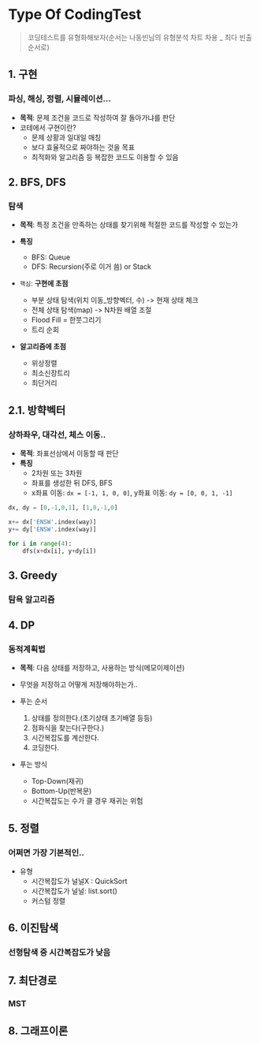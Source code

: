 # Type Of CodingTest

> 코딩테스트를 유형화해보자(순서는 나동빈님의 유형분석 차트 차용 \_ 최다 빈출 순서로)

## 1. 구현

### 파싱, 해싱, 정렬, 시뮬레이션...

- **목적**: 문제 조건을 코드로 작성하여 잘 돌아가냐를 판단
- 코테에서 구현이란?
  - 문제 상황과 일대일 매칭
  - 보다 효율적으로 짜야하는 것을 목표
  - 최적화와 알고리즘 등 복잡한 코드도 이용할 수 있음

## 2. BFS, DFS

### 탐색

- **목적**: 특정 조건을 만족하는 상태를 찾기위해 적절한 코드를 작성할 수 있는가
- **특징**

  - BFS: Queue
  - DFS: Recursion(주로 이거 씀) or Stack

- `핵심`: **구현에 초점**

  - 부분 상태 탐색(위치 이동\_방향벡터, 수) -> 현재 상태 체크
  - 전체 상태 탐색(map) -> N차원 배열 조절
  - Flood Fill = 한붓그리기
  - 트리 순회

- **알고리즘에 초점**
  - 위상정렬
  - 최소신장트리
  - 최단거리

## 2.1. 방햑벡터

### 상하좌우, 대각선, 체스 이동..

- **목적**: 좌표선상에서 이동할 때 판단
- **특징**
  - 2차원 또는 3차원
  - 좌표를 생성한 뒤 DFS, BFS
  - x좌표 이동: `dx = [-1, 1, 0, 0]`, y좌표 이동: `dy = [0, 0, 1, -1]`

```python
dx, dy = [0,-1,0,1], [1,0,-1,0]

x+= dx['ENSW'.index(way)]
y+= dy['ENSW'.index(way)]

for i in range(4):
    dfs(x+dx[i], y+dy[i])
```

## 3. Greedy

### 탐욕 알고리즘

## 4. DP

### 동적계획법

- **목적**: 다음 상태를 저장하고, 사용하는 방식(메모이제이션)
- 무엇을 저장하고 어떻게 저장해야하는가..

- 푸는 순서

  1. 상태를 정의한다.(초기상태 초기배열 등등)
  2. 점화식을 찾는다(구한다.)
  3. 시간복잡도를 계산한다.
  4. 코딩한다.

- 푸는 방식
  - Top-Down(재귀)
  - Bottom-Up(반복문)
  - 시간복잡도는 수가 클 경우 재귀는 위험

## 5. 정렬

### 어쩌면 가장 기본적인..

- 유형
  - 시간복잡도가 널널X : QuickSort
  - 시간복잡도가 널널: list.sort()
  - 커스텀 정렬

## 6. 이진탐색

### 선형탐색 중 시간복잡도가 낮음

## 7. 최단경로

### MST

## 8. 그래프이론

###
